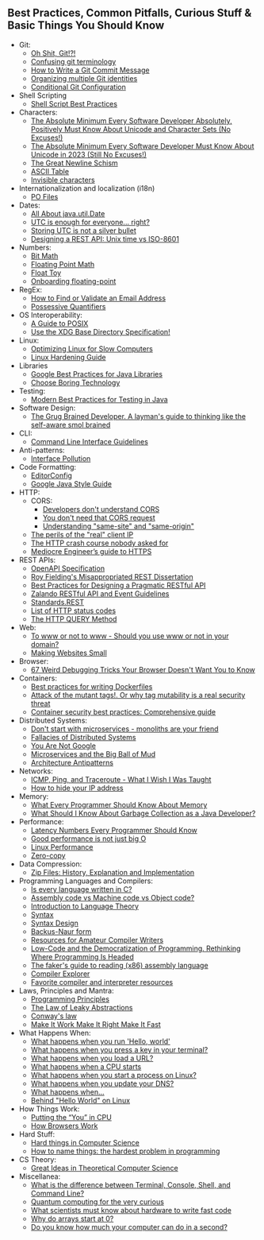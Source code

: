 ## Best Practices, Common Pitfalls, Curious Stuff & Basic Things You Should Know

- Git:
  - [Oh Shit, Git!?!](https://ohshitgit.com/)
  - [Confusing git terminology](https://jvns.ca/blog/2023/11/01/confusing-git-terminology/)
  - [How to Write a Git Commit Message](https://cbea.ms/git-commit/)
  - [Organizing multiple Git identities](https://garrit.xyz/posts/2023-10-13-organizing-multiple-git-identities)
  - [Conditional Git Configuration](https://blog.scottlowe.org/2023/12/15/conditional-git-configuration/)
- Shell Scripting
  - [Shell Script Best Practices](https://sharats.me/posts/shell-script-best-practices/)
- Characters:
  - [The Absolute Minimum Every Software Developer Absolutely, Positively Must Know About Unicode and Character Sets (No Excuses!)](https://www.joelonsoftware.com/2003/10/08/the-absolute-minimum-every-software-developer-absolutely-positively-must-know-about-unicode-and-character-sets-no-excuses/)
  - [The Absolute Minimum Every Software Developer Must Know About Unicode in 2023 (Still No Excuses!)](https://tonsky.me/blog/unicode/)
  - [The Great Newline Schism](https://blog.codinghorror.com/the-great-newline-schism/)
  - [ASCII Table](https://www.freecodecamp.org/news/ascii-table-hex-to-ascii-value-character-code-chart-2/)
  - [Invisible characters](https://invisible-characters.com/)
- Internationalization and localization (i18n)
  - [PO Files](https://www.gnu.org/software/gettext/manual/html_node/PO-Files.html)
- Dates:
  - [All About java.util.Date](https://codeblog.jonskeet.uk/2017/04/23/all-about-java-util-date/)
  - [UTC is enough for everyone... right?](https://zachholman.com/talk/utc-is-enough-for-everyone-right)
  - [Storing UTC is not a silver bullet](https://codeblog.jonskeet.uk/2019/03/27/storing-utc-is-not-a-silver-bullet/)
  - [Designing a REST API: Unix time vs ISO-8601](https://nickb.dev/blog/designing-a-rest-api-unix-time-vs-iso-8601)
- Numbers:
  - [Bit Math](https://docs.arduino.cc/learn/programming/bit-math)
  - [Floating Point Math](https://0.30000000000000004.com/)
  - [Float Toy](https://evanw.github.io/float-toy/)
  - [Onboarding floating-point](https://www.altdevarts.com/p/onboarding-floating-point?r=yknp0&utm_campaign=post&utm_medium=web)
- RegEx:
  - [How to Find or Validate an Email Address](https://www.regular-expressions.info/email.html)
  - [Possessive Quantifiers](https://www.regular-expressions.info/possessive.html)
- OS Interoperability:
  - [A Guide to POSIX](https://www.baeldung.com/linux/posix)
  - [Use the XDG Base Directory Specification!](https://xdgbasedirectoryspecification.com/)
- Linux:
  - [Optimizing Linux for Slow Computers](https://www.akitaonrails.com/2017/01/17/optimizing-linux-for-slow-computers)
  - [Linux Hardening Guide](https://madaidans-insecurities.github.io/guides/linux-hardening.html#choosing-the-right-distro)
- Libraries
  - [Google Best Practices for Java Libraries](https://jlbp.dev/)
  - [Choose Boring Technology](https://boringtechnology.club/)
- Testing:
  - [Modern Best Practices for Testing in Java](https://phauer.com/2019/modern-best-practices-testing-java/)
- Software Design:
  - [The Grug Brained Developer. A layman's guide to thinking like the self-aware smol brained](https://grugbrain.dev/)
- CLI:
  - [Command Line Interface Guidelines](https://clig.dev/)
- Anti-patterns:
  - [Interface Pollution](https://rakyll.org/interface-pollution/)
- Code Formatting:
  - [EditorConfig](https://editorconfig.org/)
  - [Google Java Style Guide](https://google.github.io/styleguide/javaguide.html)
- HTTP:
  - CORS:
    - [Developers don't understand CORS](https://fosterelli.co/developers-dont-understand-cors)
    - [You don't need that CORS request](https://nickolinger.com/blog/2021-08-04-you-dont-need-that-cors-request/)
    - [Understanding "same-site" and "same-origin"](https://web.dev/same-site-same-origin/)
  - [The perils of the "real" client IP](https://adam-p.ca/blog/2022/03/x-forwarded-for/)
  - [The HTTP crash course nobody asked for](https://fasterthanli.me/articles/the-http-crash-course-nobody-asked-for)
  - [Mediocre Engineer’s guide to HTTPS](https://devonperoutky.super.site/blog-posts/mediocre-engineers-guide-to-https)
- REST APIs:
  - [OpenAPI Specification](https://www.openapis.org)
  - [Roy Fielding's Misappropriated REST Dissertation](https://twobithistory.org/2020/06/28/rest.html)
  - [Best Practices for Designing a Pragmatic RESTful API](https://www.vinaysahni.com/best-practices-for-a-pragmatic-restful-api)
  - [Zalando RESTful API and Event Guidelines](https://opensource.zalando.com/restful-api-guidelines/)
  - [Standards.REST](https://standards.rest/)
  - [List of HTTP status codes](https://en.wikipedia.org/wiki/List_of_HTTP_status_codes)
  - [The HTTP QUERY Method](https://www.ietf.org/archive/id/draft-ietf-httpbis-safe-method-w-body-02.html)
- Web:
  - [To www or not to www - Should you use www or not in your domain?](https://www.bjornjohansen.com/www-or-not)
  - [Making Websites Small](https://santurcesoftware.com/making-web-sites-small)
- Browser:
  - [67 Weird Debugging Tricks Your Browser Doesn't Want You to Know](https://alan.norbauer.com/articles/browser-debugging-tricks)
- Containers:
  - [Best practices for writing Dockerfiles](https://docs.docker.com/develop/develop-images/dockerfile_best-practices/)
  - [Attack of the mutant tags!. Or why tag mutability is a real security threat](https://sysdig.com/blog/toctou-tag-mutability/)
  - [Container security best practices: Comprehensive guide](https://sysdig.com/blog/container-security-best-practices/)
- Distributed Systems:
  - [Don't start with microservices - monoliths are your friend](https://arnoldgalovics.com/microservices-in-production/)
  - [Fallacies of Distributed Systems](https://architecturenotes.co/fallacies-of-distributed-systems/)
  - [You Are Not Google](https://blog.bradfieldcs.com/you-are-not-google-84912cf44afb)
  - [Microservices and the Big Ball of Mud](https://www.infoq.com/news/2014/08/microservices_ballmud/)
  - [Architecture Antipatterns](https://architecture-antipatterns.tech/)
- Networks:
  - [ICMP, Ping, and Traceroute - What I Wish I Was Taught](https://xkln.net/blog/icmp-ping-and-traceroute--what-i-wish-i-was-taught/)
  - [How to hide your IP address](https://educatedguesswork.org/posts/traffic-relaying/)
- Memory:
  - [What Every Programmer Should Know About Memory](https://people.freebsd.org/~lstewart/articles/cpumemory.pdf)
  - [What Should I Know About Garbage Collection as a Java Developer?](https://www.azul.com/blog/what-should-i-know-about-garbage-collection-as-a-java-developer/)
- Performance:
  - [Latency Numbers Every Programmer Should Know](https://samwho.dev/numbers/)
  - [Good performance is not just big O](https://jmmv.dev/2023/09/performance-is-not-big-o.html)
  - [Linux Performance](https://www.brendangregg.com/linuxperf.html)
  - [Zero-copy](https://en.wikipedia.org/wiki/Zero-copy)
- Data Compression:
  - [Zip Files: History, Explanation and Implementation](https://www.hanshq.net/zip.html)
- Programming Languages and Compilers:
  - [Is every language written in C?](https://softwareengineering.stackexchange.com/questions/267086/is-every-language-written-in-c)
  - [Assembly code vs Machine code vs Object code?](https://stackoverflow.com/questions/466790/assembly-code-vs-machine-code-vs-object-code)
  - [Introduction to Language Theory](https://cs.lmu.edu/~ray/notes/languagetheory/)
  - [Syntax](https://cs.lmu.edu/~ray/notes/syntax/)
  - [Syntax Design](https://cs.lmu.edu/~ray/notes/syntaxdesign/)
  - [Backus-Naur form](https://en.wikipedia.org/wiki/Backus%E2%80%93Naur_form)
  - [Resources for Amateur Compiler Writers](https://c9x.me/compile/bib/)
  - [Low-Code and the Democratization of Programming. Rethinking Where Programming Is Headed](https://www.oreilly.com/radar/low-code-and-the-democratization-of-programming/)
  - [The faker's guide to reading (x86) assembly language](https://www.timdbg.com/posts/fakers-guide-to-assembly/)
  -  [Compiler Explorer](https://godbolt.org/)
  - [Favorite compiler and interpreter resources](https://lists.eatonphil.com/compilers-and-interpreters.html)
- Laws, Principles and Mantra:
  - [Programming Principles](https://java-design-patterns.com/principles/)
  - [The Law of Leaky Abstractions](https://www.joelonsoftware.com/2002/11/11/the-law-of-leaky-abstractions/)
  - [Conway's law](https://en.wikipedia.org/wiki/Conway%27s_law)
  - [Make It Work Make It Right Make It Fast](https://wiki.c2.com/?MakeItWorkMakeItRightMakeItFast)
- What Happens When:
  - [What happens when you run 'Hello, world'](https://jvns.ca/blog/2013/11/29/what-happens-when-you-run-a-unix-program/)
  - [What happens when you press a key in your terminal?](https://jvns.ca/blog/2022/07/20/pseudoterminals/)
  - [What happens when you load a URL?](https://danluu.com/navigate-url/)
  - [What happens when a CPU starts](https://lateblt.tripod.com/bit68.txt)
  - [What happens when you start a process on Linux?](https://jvns.ca/blog/2016/10/04/exec-will-eat-your-brain/)
  - [What happens when you update your DNS?](https://jvns.ca/blog/how-updating-dns-works/)
  - [What happens when...](https://github.com/alex/what-happens-when)
  - [Behind "Hello World" on Linux](https://jvns.ca/blog/2023/08/03/behind--hello-world/)
- How Things Work:
  - [Putting the “You” in CPU](https://cpu.land/)
  - [How Browsers Work](https://developer.mozilla.org/en-US/docs/Web/Performance/How_browsers_work)
- Hard Stuff:
  - [Hard things in Computer Science](https://blog.frankel.ch/hard-things-computer-science/)
  - [How to name things: the hardest problem in programming](https://www.slideshare.net/pirhilton/how-to-name-things-the-hardest-problem-in-programming)
- CS Theory:
  - [Great Ideas in Theoretical Computer Science](https://www.cs251.com/)  
- Miscellanea:
  - [What is the difference between Terminal, Console, Shell, and Command Line?](https://askubuntu.com/questions/506510/what-is-the-difference-between-terminal-console-shell-and-command-line)
  - [Quantum computing for the very curious](https://quantum.country/qcvc)
  - [What scientists must know about hardware to write fast code](https://viralinstruction.com/posts/hardware/)
  - [Why do arrays start at 0?](https://buttondown.email/hillelwayne/archive/why-do-arrays-start-at-0/)
  - [Do you know how much your computer can do in a second?](https://computers-are-fast.github.io/)
